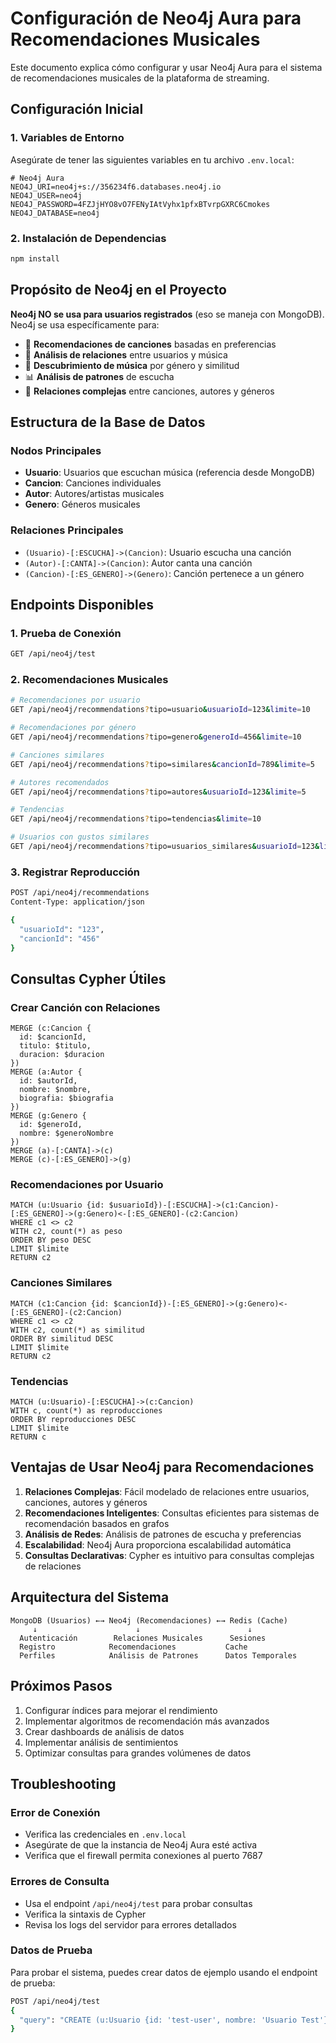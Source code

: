 # Configuración de Neo4j Aura para Recomendaciones Musicales

Este documento explica cómo configurar y usar Neo4j Aura para el sistema de recomendaciones musicales de la plataforma de streaming.

## Configuración Inicial

### 1. Variables de Entorno

Asegúrate de tener las siguientes variables en tu archivo `.env.local`:

```env
# Neo4j Aura
NEO4J_URI=neo4j+s://356234f6.databases.neo4j.io
NEO4J_USER=neo4j
NEO4J_PASSWORD=4FZJjHYO8vO7FENyIAtVyhx1pfxBTvrpGXRC6Cmokes
NEO4J_DATABASE=neo4j
```

### 2. Instalación de Dependencias

```bash
npm install
```

## Propósito de Neo4j en el Proyecto

**Neo4j NO se usa para usuarios registrados** (eso se maneja con MongoDB). Neo4j se usa específicamente para:

- 🎵 **Recomendaciones de canciones** basadas en preferencias
- 👥 **Análisis de relaciones** entre usuarios y música
- 🎼 **Descubrimiento de música** por género y similitud
- 📊 **Análisis de patrones** de escucha
- 🔗 **Relaciones complejas** entre canciones, autores y géneros

## Estructura de la Base de Datos

### Nodos Principales

- **Usuario**: Usuarios que escuchan música (referencia desde MongoDB)
- **Cancion**: Canciones individuales
- **Autor**: Autores/artistas musicales
- **Genero**: Géneros musicales

### Relaciones Principales

- `(Usuario)-[:ESCUCHA]->(Cancion)`: Usuario escucha una canción
- `(Autor)-[:CANTA]->(Cancion)`: Autor canta una canción
- `(Cancion)-[:ES_GENERO]->(Genero)`: Canción pertenece a un género

## Endpoints Disponibles

### 1. Prueba de Conexión
```bash
GET /api/neo4j/test
```

### 2. Recomendaciones Musicales
```bash
# Recomendaciones por usuario
GET /api/neo4j/recommendations?tipo=usuario&usuarioId=123&limite=10

# Recomendaciones por género
GET /api/neo4j/recommendations?tipo=genero&generoId=456&limite=10

# Canciones similares
GET /api/neo4j/recommendations?tipo=similares&cancionId=789&limite=5

# Autores recomendados
GET /api/neo4j/recommendations?tipo=autores&usuarioId=123&limite=5

# Tendencias
GET /api/neo4j/recommendations?tipo=tendencias&limite=10

# Usuarios con gustos similares
GET /api/neo4j/recommendations?tipo=usuarios_similares&usuarioId=123&limite=5
```

### 3. Registrar Reproducción
```bash
POST /api/neo4j/recommendations
Content-Type: application/json

{
  "usuarioId": "123",
  "cancionId": "456"
}
```

## Consultas Cypher Útiles

### Crear Canción con Relaciones
```cypher
MERGE (c:Cancion {
  id: $cancionId,
  titulo: $titulo,
  duracion: $duracion
})
MERGE (a:Autor {
  id: $autorId,
  nombre: $nombre,
  biografia: $biografia
})
MERGE (g:Genero {
  id: $generoId,
  nombre: $generoNombre
})
MERGE (a)-[:CANTA]->(c)
MERGE (c)-[:ES_GENERO]->(g)
```

### Recomendaciones por Usuario
```cypher
MATCH (u:Usuario {id: $usuarioId})-[:ESCUCHA]->(c1:Cancion)-[:ES_GENERO]->(g:Genero)<-[:ES_GENERO]-(c2:Cancion)
WHERE c1 <> c2
WITH c2, count(*) as peso
ORDER BY peso DESC
LIMIT $limite
RETURN c2
```

### Canciones Similares
```cypher
MATCH (c1:Cancion {id: $cancionId})-[:ES_GENERO]->(g:Genero)<-[:ES_GENERO]-(c2:Cancion)
WHERE c1 <> c2
WITH c2, count(*) as similitud
ORDER BY similitud DESC
LIMIT $limite
RETURN c2
```

### Tendencias
```cypher
MATCH (u:Usuario)-[:ESCUCHA]->(c:Cancion)
WITH c, count(*) as reproducciones
ORDER BY reproducciones DESC
LIMIT $limite
RETURN c
```

## Ventajas de Usar Neo4j para Recomendaciones

1. **Relaciones Complejas**: Fácil modelado de relaciones entre usuarios, canciones, autores y géneros
2. **Recomendaciones Inteligentes**: Consultas eficientes para sistemas de recomendación basados en grafos
3. **Análisis de Redes**: Análisis de patrones de escucha y preferencias
4. **Escalabilidad**: Neo4j Aura proporciona escalabilidad automática
5. **Consultas Declarativas**: Cypher es intuitivo para consultas complejas de relaciones

## Arquitectura del Sistema

```
MongoDB (Usuarios) ←→ Neo4j (Recomendaciones) ←→ Redis (Cache)
     ↓                      ↓                        ↓
  Autenticación        Relaciones Musicales      Sesiones
  Registro            Recomendaciones           Cache
  Perfiles            Análisis de Patrones      Datos Temporales
```

## Próximos Pasos

1. Configurar índices para mejorar el rendimiento
2. Implementar algoritmos de recomendación más avanzados
3. Crear dashboards de análisis de datos
4. Implementar análisis de sentimientos
5. Optimizar consultas para grandes volúmenes de datos

## Troubleshooting

### Error de Conexión
- Verifica las credenciales en `.env.local`
- Asegúrate de que la instancia de Neo4j Aura esté activa
- Verifica que el firewall permita conexiones al puerto 7687

### Errores de Consulta
- Usa el endpoint `/api/neo4j/test` para probar consultas
- Verifica la sintaxis de Cypher
- Revisa los logs del servidor para errores detallados

### Datos de Prueba
Para probar el sistema, puedes crear datos de ejemplo usando el endpoint de prueba:

```bash
POST /api/neo4j/test
{
  "query": "CREATE (u:Usuario {id: 'test-user', nombre: 'Usuario Test'}) RETURN u"
}
``` 